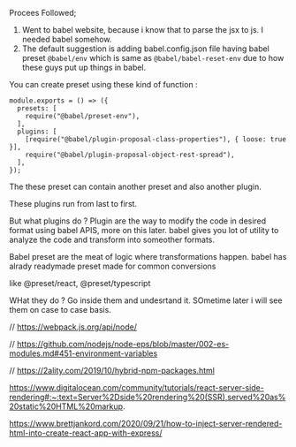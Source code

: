 Procees Followed;

1. Went to babel website, because i know that to parse the jsx to js. I needed babel somehow.
2. The default suggestion is adding babel.config.json file having babel preset `@babel/env` which is same as `@babel/babel-reset-env` due to how these guys put up things in babel.

You can create preset using these kind of function :

```
module.exports = () => ({
  presets: [
    require("@babel/preset-env"),
  ],
  plugins: [
    [require("@babel/plugin-proposal-class-properties"), { loose: true }],
    require("@babel/plugin-proposal-object-rest-spread"),
  ],
});
```

The these preset can contain another preset and also another plugin.

These plugins run from last to first.

But what plugins do ? Plugin are the way to modify the code in desired format using babel APIS, more on this later. babel  gives you lot of utility to analyze the code and transform into someother formats.


Babel preset are the meat of logic where transformations happen. babel has alrady readymade preset made for common conversions

like @preset/react, @preset/typescript

WHat they do ? Go inside them and undesrtand it. SOmetime later i will see them on case to case basis.


// https://webpack.js.org/api/node/


// https://github.com/nodejs/node-eps/blob/master/002-es-modules.md#451-environment-variables


// https://2ality.com/2019/10/hybrid-npm-packages.html


https://www.digitalocean.com/community/tutorials/react-server-side-rendering#:~:text=Server%2Dside%20rendering%20(SSR),served%20as%20static%20HTML%20markup.

https://www.brettjankord.com/2020/09/21/how-to-inject-server-rendered-html-into-create-react-app-with-express/













